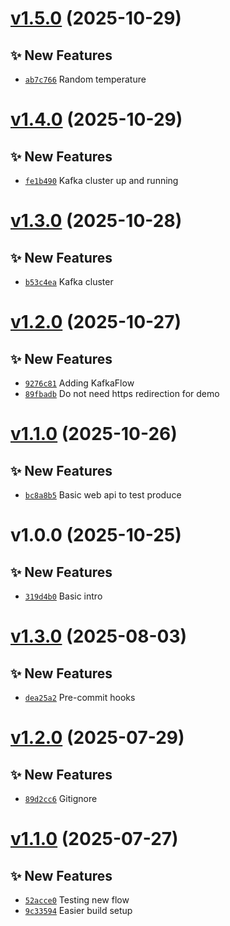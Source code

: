 # [v1.5.0](https://github.com/fredrkl/eda-consume-produce-demo/compare/v1.4.0...v1.5.0) (2025-10-29)

## ✨ New Features
- [`ab7c766`](https://github.com/fredrkl/eda-consume-produce-demo/commit/ab7c766)  Random temperature

# [v1.4.0](https://github.com/fredrkl/eda-consume-produce-demo/compare/v1.3.0...v1.4.0) (2025-10-29)

## ✨ New Features
- [`fe1b490`](https://github.com/fredrkl/eda-consume-produce-demo/commit/fe1b490)  Kafka cluster up and running

# [v1.3.0](https://github.com/fredrkl/eda-consume-produce-demo/compare/v1.2.0...v1.3.0) (2025-10-28)

## ✨ New Features
- [`b53c4ea`](https://github.com/fredrkl/eda-consume-produce-demo/commit/b53c4ea)  Kafka cluster

# [v1.2.0](https://github.com/fredrkl/eda-consume-produce-demo/compare/v1.1.0...v1.2.0) (2025-10-27)

## ✨ New Features
- [`9276c81`](https://github.com/fredrkl/eda-consume-produce-demo/commit/9276c81)  Adding KafkaFlow 
- [`89fbadb`](https://github.com/fredrkl/eda-consume-produce-demo/commit/89fbadb)  Do not need https redirection for demo

# [v1.1.0](https://github.com/fredrkl/eda-consume-produce-demo/compare/v1.0.0...v1.1.0) (2025-10-26)

## ✨ New Features
- [`bc8a8b5`](https://github.com/fredrkl/eda-consume-produce-demo/commit/bc8a8b5)  Basic web api to test produce

# v1.0.0 (2025-10-25)

## ✨ New Features
- [`319d4b0`](https://github.com/fredrkl/eda-consume-produce-demo/commit/319d4b0)  Basic intro

# [v1.3.0](https://github.com/fredrkl/template-base/compare/v1.2.0...v1.3.0) (2025-08-03)

## ✨ New Features
- [`dea25a2`](https://github.com/fredrkl/template-base/commit/dea25a2)  Pre-commit hooks

# [v1.2.0](https://github.com/fredrkl/template-base/compare/v1.1.0...v1.2.0) (2025-07-29)

## ✨ New Features
- [`89d2cc6`](https://github.com/fredrkl/template-base/commit/89d2cc6)  Gitignore

# [v1.1.0](https://github.com/fredrkl/template-base/compare/v1.0.0...v1.1.0) (2025-07-27)

## ✨ New Features
- [`52acce0`](https://github.com/fredrkl/template-base/commit/52acce0)  Testing new flow 
- [`9c33594`](https://github.com/fredrkl/template-base/commit/9c33594)  Easier build setup
